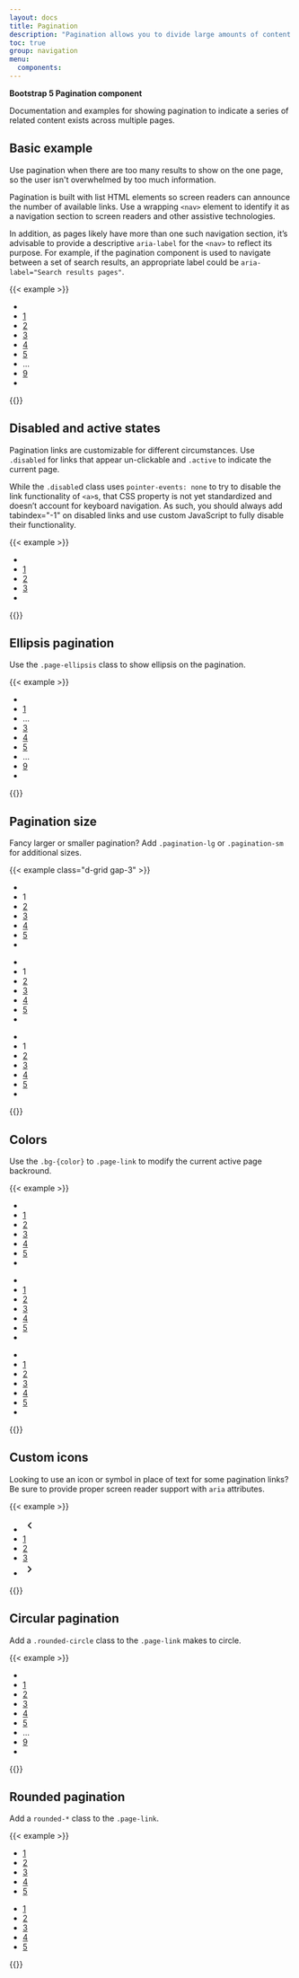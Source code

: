 ```yaml
---
layout: docs
title: Pagination
description: "Pagination allows you to divide large amounts of content into smaller chunks across multiple pages."
toc: true
group: navigation
menu:
  components:
---
```


**Bootstrap 5 Pagination component**

Documentation and examples for showing pagination to indicate a series of related content exists across multiple pages.

## Basic example

Use pagination when there are too many results to show on the one page, so the user isn't overwhelmed by too much information.

Pagination is built with list HTML elements so screen readers can announce the number of available links. Use a wrapping `<nav>` element to identify it as a navigation section to screen readers and other assistive technologies.

In addition, as pages likely have more than one such navigation section, it’s advisable to provide a descriptive `aria-label` for the `<nav>` to reflect its purpose. For example, if the pagination component is used to navigate between a set of search results, an appropriate label could be `aria-label="Search results pages"`.

{{< example >}}
<nav aria-label="Page navigation example">
  <ul class="pagination">
    <li class="page-item">
      <a class="page-link disabled" href="#"><i class="fas fa-angle-left"></i></a>
    </li>
    <li class="page-item active"><a class="page-link" href="#">1</a></li>
    <li class="page-item"><a class="page-link" href="#">2</a></li>
    <li class="page-item"><a class="page-link" href="#">3</a></li>
    <li class="page-item"><a class="page-link" href="#">4</a></li>
    <li class="page-item"><a class="page-link" href="#">5</a></li>
    <li class="page-ellipsis"><span class="visually-hidden">...</span></li>
    <li class="page-item"><a class="page-link" href="#">9</a></li>
    <li class="page-item">
      <a class="page-link" href="#"><i class="fas fa-angle-right"></i></a>
    </li>
  </ul>
</nav>
{{</ example >}}

## Disabled and active states

Pagination links are customizable for different circumstances. Use `.disabled` for links that appear un-clickable and `.active` to indicate the current page.

While the `.disable`d class uses `pointer-events: none` to try to disable the link functionality of `<a>`s, that CSS property is not yet standardized and doesn’t account for keyboard navigation. As such, you should always add tabindex="-1" on disabled links and use custom JavaScript to fully disable their functionality.

{{< example >}}
<nav aria-label="...">
  <ul class="pagination">
    <li class="page-item">
      <a class="page-link disabled" href="#"><i class="fas fa-angle-left"></i></a>
    </li>
    <li class="page-item"><a class="page-link" href="#">1</a></li>
    <li class="page-item active" aria-current="page">
      <a class="page-link" href="#">2</a>
    </li>
    <li class="page-item"><a class="page-link" href="#">3</a></li>
    <li class="page-item">
      <a class="page-link" href="#"><i class="fas fa-angle-right"></i></a>
    </li>
  </ul>
</nav>
{{</ example >}}

## Ellipsis pagination

Use the `.page-ellipsis` class to show ellipsis on the pagination.

{{< example >}}
<nav aria-label="Page navigation example">
  <ul class="pagination">
    <li class="page-item">
      <a class="page-link" href="#"><i class="fas fa-angle-left"></i></a>
    </li>
    <li class="page-item"><a class="page-link" href="#">1</a></li>
    <li class="page-ellipsis"><span class="visually-hidden">...</span></li>
    <li class="page-item"><a class="page-link" href="#">3</a></li>
    <li class="page-item active"><a class="page-link" href="#">4</a></li>
    <li class="page-item"><a class="page-link" href="#">5</a></li>
    <li class="page-ellipsis"><span class="visually-hidden">...</span></li>
    <li class="page-item"><a class="page-link" href="#">9</a></li>
    <li class="page-item">
      <a class="page-link" href="#"><i class="fas fa-angle-right"></i></a>
    </li>
  </ul>
</nav>
{{</ example >}}

## Pagination size

Fancy larger or smaller pagination? Add `.pagination-lg` or `.pagination-sm` for additional sizes.

{{< example class="d-grid gap-3" >}}
<nav>
  <ul class="pagination pagination-sm">
    <li class="page-item">
      <a class="page-link" href="#"><i class="fas fa-angle-left"></i></a>
    </li>
    <li class="page-item active" aria-current="page">
      <span class="page-link">1</span>
    </li>
    <li class="page-item"><a class="page-link" href="#">2</a></li>
    <li class="page-item"><a class="page-link" href="#">3</a></li>
    <li class="page-item"><a class="page-link" href="#">4</a></li>
    <li class="page-item"><a class="page-link" href="#">5</a></li>
    <li class="page-item">
      <a class="page-link" href="#"><i class="fas fa-angle-right"></i></a>
    </li>
  </ul>
</nav>

<nav>
  <ul class="pagination">
    <li class="page-item">
      <a class="page-link" href="#"><i class="fas fa-angle-left"></i></a>
    </li>
    <li class="page-item active" aria-current="page">
      <span class="page-link">1</span>
    </li>
    <li class="page-item"><a class="page-link" href="#">2</a></li>
    <li class="page-item"><a class="page-link" href="#">3</a></li>
    <li class="page-item"><a class="page-link" href="#">4</a></li>
    <li class="page-item"><a class="page-link" href="#">5</a></li>
    <li class="page-item">
      <a class="page-link" href="#"><i class="fas fa-angle-right"></i></a>
    </li>
  </ul>
</nav>

<nav>
  <ul class="pagination pagination-lg">
    <li class="page-item">
      <a class="page-link" href="#"><i class="fas fa-angle-left"></i></a>
    </li>
    <li class="page-item active" aria-current="page">
      <span class="page-link">1</span>
    </li>
    <li class="page-item"><a class="page-link" href="#">2</a></li>
    <li class="page-item"><a class="page-link" href="#">3</a></li>
    <li class="page-item"><a class="page-link" href="#">4</a></li>
    <li class="page-item"><a class="page-link" href="#">5</a></li>
    <li class="page-item">
      <a class="page-link" href="#"><i class="fas fa-angle-right"></i></a>
    </li>
  </ul>
</nav>
{{</ example >}}

## Colors

Use the `.bg-{color}` to `.page-link` to modify the current active page backround.

{{< example >}}
<nav aria-label="Page navigation example">
  <ul class="pagination">
    <li class="page-item">
      <a class="page-link disabled" href="#"><i class="fas fa-angle-left"></i></a>
    </li>
    <li class="page-item active"><a class="page-link bg-primary" href="#">1</a></li>
    <li class="page-item"><a class="page-link" href="#">2</a></li>
    <li class="page-item"><a class="page-link" href="#">3</a></li>
    <li class="page-item"><a class="page-link" href="#">4</a></li>
    <li class="page-item"><a class="page-link" href="#">5</a></li>
    <li class="page-item">
      <a class="page-link" href="#"><i class="fas fa-angle-right"></i></a>
    </li>
  </ul>
</nav>

<nav aria-label="Page navigation example">
  <ul class="pagination">
    <li class="page-item">
      <a class="page-link disabled" href="#"><i class="fas fa-angle-left"></i></a>
    </li>
    <li class="page-item active"><a class="page-link bg-secondary" href="#">1</a></li>
    <li class="page-item"><a class="page-link" href="#">2</a></li>
    <li class="page-item"><a class="page-link" href="#">3</a></li>
    <li class="page-item"><a class="page-link" href="#">4</a></li>
    <li class="page-item"><a class="page-link" href="#">5</a></li>
    <li class="page-item">
      <a class="page-link" href="#"><i class="fas fa-angle-right"></i></a>
    </li>
  </ul>
</nav>

<nav aria-label="Page navigation example">
  <ul class="pagination">
    <li class="page-item">
      <a class="page-link disabled" href="#"><i class="fas fa-angle-left"></i></a>
    </li>
    <li class="page-item active"><a class="page-link bg-info" href="#">1</a></li>
    <li class="page-item"><a class="page-link" href="#">2</a></li>
    <li class="page-item"><a class="page-link" href="#">3</a></li>
    <li class="page-item"><a class="page-link" href="#">4</a></li>
    <li class="page-item"><a class="page-link" href="#">5</a></li>
    <li class="page-item">
      <a class="page-link" href="#"><i class="fas fa-angle-right"></i></a>
    </li>
  </ul>
</nav>
{{</ example >}}

## Custom icons

Looking to use an icon or symbol in place of text for some pagination links? Be sure to provide proper screen reader support with `aria` attributes.

{{< example >}}
<nav aria-label="Page navigation example">
  <ul class="pagination">
    <li class="page-item">
      <a class="page-link" href="#" aria-label="Previous">
        <span aria-hidden="true">
          <svg width="24" height="24" viewBox="0 0 24 24" role="presentation">
            <path fill="currentColor" fill-rule="evenodd" d="M9.005 10.995l4.593-4.593a.99.99 0 111.4 1.4l-3.9 3.9 3.9 3.9a.99.99 0 01-1.4 1.4L9.005 12.41a1 1 0 010-1.414z"></path>
          </svg>
        </span>
      </a>
    </li>
    <li class="page-item active"><a class="page-link" href="#">1</a></li>
    <li class="page-item"><a class="page-link" href="#">2</a></li>
    <li class="page-item"><a class="page-link" href="#">3</a></li>
    <li class="page-item">
      <a class="page-link" href="#" aria-label="Next">
        <span aria-hidden="true">
          <svg width="24" height="24" viewBox="0 0 24 24" role="presentation">
            <path fill="currentColor" fill-rule="evenodd" d="M14.995 10.995a1 1 0 010 1.414l-4.593 4.593a.99.99 0 01-1.4-1.4l3.9-3.9-3.9-3.9a.99.99 0 011.4-1.4l4.593 4.593z"></path>
          </svg>
        </span>
      </a>
    </li>
  </ul>
</nav>
{{</ example >}}


## Circular pagination

Add a `.rounded-circle` class to the `.page-link` makes to circle.

{{< example >}}
<nav aria-label="Page navigation example">
  <ul class="pagination">
    <li class="page-item">
      <a class="page-link disabled rounded-circle" href="#"><i class="fas fa-angle-left"></i></a>
    </li>
    <li class="page-item active"><a class="page-link rounded-circle" href="#">1</a></li>
    <li class="page-item"><a class="page-link rounded-circle" href="#">2</a></li>
    <li class="page-item"><a class="page-link rounded-circle" href="#">3</a></li>
    <li class="page-item"><a class="page-link rounded-circle" href="#">4</a></li>
    <li class="page-item"><a class="page-link rounded-circle" href="#">5</a></li>
    <li class="page-ellipsis">...</li>
    <li class="page-item"><a class="page-link rounded-circle" href="#">9</a></li>
    <li class="page-item">
      <a class="page-link rounded-circle" href="#"><i class="fas fa-angle-right"></i></a>
    </li>
  </ul>
</nav>
{{</ example >}}

## Rounded pagination

Add a `rounded-*` class to the `.page-link`.

{{< example >}}
<nav aria-label="Page navigation example">
  <ul class="pagination">
    <li class="page-item active"><a class="page-link rounded-0" href="#">1</a></li>
    <li class="page-item"><a class="page-link rounded-0" href="#">2</a></li>
    <li class="page-item"><a class="page-link rounded-0" href="#">3</a></li>
    <li class="page-item"><a class="page-link rounded-0" href="#">4</a></li>
    <li class="page-item"><a class="page-link rounded-0" href="#">5</a></li>
  </ul>
</nav>

<nav aria-label="Page navigation example">
  <ul class="pagination">
    <li class="page-item active"><a class="page-link rounded-3" href="#">1</a></li>
    <li class="page-item"><a class="page-link rounded-3" href="#">2</a></li>
    <li class="page-item"><a class="page-link rounded-3" href="#">3</a></li>
    <li class="page-item"><a class="page-link rounded-3" href="#">4</a></li>
    <li class="page-item"><a class="page-link rounded-3" href="#">5</a></li>
  </ul>
</nav>
{{</ example >}}
